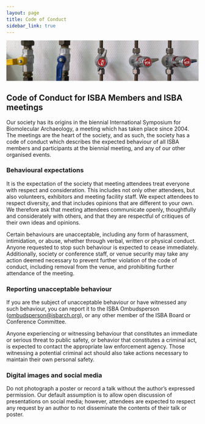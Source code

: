```yaml
---
layout: page
title: Code of Conduct
sidebar_link: true
---
```


![Gas_line](/assets/images/banners/gas_line.jpg)

## Code of Conduct for ISBA Members and ISBA meetings

Our society has its origins in the biennial International Symposium for Biomolecular Archaeology, a meeting which has taken place since 2004. The meetings are the heart of the society, and as such, the society has a code of conduct which describes the expected behaviour of all ISBA members and participants at the biennial meeting, and any of our other organised events.

### Behavioural expectations

It is the expectation of the society that meeting attendees treat everyone with respect and consideration. This includes not only other attendees, but also volunteers, exhibitors and meeting facility staff. We expect attendees to respect diversity, and that includes opinions that are different to your own. We therefore ask that meeting attendees communicate openly, thoughtfully and considerately with others, and that they are respectful of critiques of their own ideas and opinions.

Certain behaviours are unacceptable, including any form of harassment, intimidation, or abuse, whether through verbal, written or physical conduct. Anyone requested to stop such behaviour is expected to cease immediately. Additionally, society or conference staff, or venue security may take any action deemed necessary to prevent further violation of the code of conduct, including removal from the venue, and prohibiting further attendance of the meeting.

### Reporting unacceptable behaviour

If you are the subject of unacceptable behaviour or have witnessed any such behaviour, you can report it to the ISBA Ombudsperson ([ombudsperson@isbarch.org](mailto:ombudsperson@isbarch.org)), or any other member of the ISBA Board or Conference Committee.

Anyone experiencing or witnessing behaviour that constitutes an immediate or serious threat to public safety, or behavior that constitutes a criminal act, is expected to contact the appropriate law enforcement agency. Those witnessing a potential criminal act should also take actions necessary to maintain their own personal safety.

### Digital images and social media

Do not photograph a poster or record a talk without the author’s expressed permission. Our default assumption is to allow open discussion of presentations on social media; however, attendees are expected to respect any request by an author to not disseminate the contents of their talk or poster.

